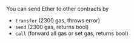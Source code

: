 You can send Ether to other contracts by
- `transfer` (2300 gas, throws error)
- `send` (2300 gas, returns bool)
- `call` (forward all gas or set gas, returns bool)